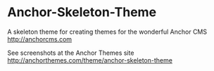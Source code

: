 Anchor-Skeleton-Theme
=====================

A skeleton theme for creating themes for the wonderful Anchor CMS http://anchorcms.com

See screenshots at the Anchor Themes site http://anchorthemes.com/theme/anchor-skeleton-theme
